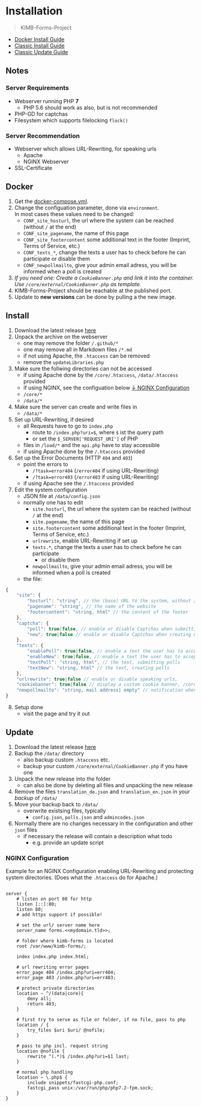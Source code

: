 # Installation
> KIMB-Forms-Project 

- [Docker Install Guide](#docker)
- [Classic Install Guide](#install)
- [Classic Update Guide](#update)

## Notes

### Server Requirements
- Webserver running PHP **7**
    - PHP 5.6 should work as also, but is not recommended
- PHP-GD for captchas
- Filesystem which supports filelocking `flock()`

### Server Recommendation
- Webserver which allows URL-Rewriting, for speaking urls
	- Apache
	- NGINX Webserver
- SSL-Certificate

## Docker
1. Get the [docker-compose.yml](https://github.com/KIMB-technologies/KIMB-Forms-Project/blob/master/docker-compose.yml).
2. Change the configuation parameter, done via `environment`.  
	In most cases these values need to be changed:
	- `CONF_site_hosturl`, the url where the system can be reached (without `/` at the end)
	- `CONF_site_pagename`, the name of this page
	- `CONF_site_footercontent` some additional text in the footer (Imprint, Terms of Service, etc.)
	- `CONF_texts_*`, change the texts a user has to check before he can participate or disable them
	- `CONF_newpollmailto`, give your admin email adress, you will be informed when a poll is created
3. *If you need one: Create a `CookieBanner.php` and link it into the container.*  
	*Use `/core/external/CookieBanner.php` as template.*
4. KIMB-Forms-Project should be reachable at the published port. 
5. Update to **new versions** can be done by pulling a the new image.

## Install

1. Download the latest release [here](https://github.com/KIMB-technologies/KIMB-Forms-Project/releases/latest)
2. Unpack the archive on the webserver
	- one may remove the folder `/.github/*`
	- one may remove all in Markdown files `/*.md`
	- if not using Apache, the `.htaccess` can be removed
	- remove the `updateLibraries.php`
3. Make sure the follwing directories can not be accessed 
	- if using Apache done by the `/core/.htaccess`, `/data/.htaccess` provided
	- if using NGINX, see the configuation below [&darr; NGINX Configuration](#nginx-configuration)
	- `/core/*`
	- `/data/*`
4. Make sure the server can create and write files in
	- `/data/*`
5. Set up URL-Rewriting, if desired
	- all Requests have to go to `index.php`
		- route to `/index.php?uri=$`, where `$` ist the query path
		- or set the `$_SERVER['REQUEST_URI']` of PHP
	- files in `/load/*` and the `api.php` have to stay accessible
	- if using Apache done by the `/.htaccess` provided
6. Set up the Error Documents (HTTP `404` and `403`)
	- point the errors to
		- `/?task=error404` (`/error404` if using URL-Rewriting) 
		- `/?task=error403` (`/error403` if using URL-Rewriting)
	- if using Apache see the `/.htaccess` provided
7. Edit the system configuration
	- JSON file at `/data/config.json`
	- normally one has to edit
		- `site.hosturl`, the url where the system can be reached (without `/` at the end)
		- `site.pagename`, the name of this page
		- `site.footercontent` some additional text in the footer (Imprint, Terms of Service, etc.)
		- `urlrewrite`, enable URL-Rewriting if set up
		- `texts.*`, change the texts a user has to check before he can participate
			- or disable them
		- `newpollmailto`, give your admin email adress, you will be informed when a poll is created
	- the file:
```javascript
{
    "site": {
        "hosturl": "string", // the (base) URL to the system, without / at the end
        "pagename": "string", // the name of the website
        "footercontent": "string, html" // the content of the footer
    },
    "captcha": {
        "poll": true|false, // enable or disable Captchas when submitting answers
        "new": true|false // enable or disable Captchas when creating new polls
    },
    "texts": {
        "enablePoll": true|false, // enable a text the user has to accept before submitting answers
        "enableNew": true|false, // enable a text the user has to accept before creating polls
        "textPoll": "string, html", // the text, submitting polls
        "textNew": "string, html" // the text, creating polls
    },
    "urlrewrite": true|false // enable or disable speaking urls,
    "cookiebanner": true|false // display a custom cookie banner, /core/external/CookieBanner.php has to be edited!
    "newpollmailto": "string, mail address| empty" // notification when new poll is created
}

```
8. Setup done
	- visit the page and try it out

## Update
1. Download the latest release [here](https://github.com/KIMB-technologies/KIMB-Forms-Project/releases/latest)
2. Backup the `/data/` directory
	- also backup custom `.htaccess` etc.
	- backup your custom `/core/external/CookieBanner.php` if you have one
3. Unpack the new release into the folder
	- can also be done by deleting all files and unpacking the new release
4. Remove the files `translation_de.json` and `translation_en.json` in your *backup* of `/data/`
5. Move your backup back to `/data/`
	- overwrite existsing files, typically
		- `config.json`, `polls.json` and `admincodes.json`
6. Normally there are no changes necessary in the configuration and other `json` files
	- if necessary the release will contain a description what todo
		- e.g. provide an update script


### NGINX Configuration

Example for an NGINX Configuration enabling URL-Rewriting and protecting system directories. (Does what the `.htaccess` do for Apache.)

```nginx

server {
	# listen on port 80 for http
	listen [::]:80;
	listen 80;  
	# add https support if possible!

	# set the url/ server name here
	server_name forms.<<mydomain.tld>>;

	# folder where kimb-forms is located
	root /var/www/kimb-forms/;

	index index.php index.html;

	# url rewriting error pages
	error_page 404 /index.php?uri=err404;
	error_page 403 /index.php?uri=err403;

	# protect private directories
	location ~ ^/(data|core){
		deny all;
		return 403;
	}

	# first try to serve as file or folder, if no file, pass to php
	location / {
		try_files $uri $uri/ @nofile;
	}

	# pass to php incl. request string
	location @nofile {
		rewrite ^(.*)$ /index.php?uri=$1 last;
	}

	# normal php handling
	location ~ \.php$ {
		include snippets/fastcgi-php.conf;
		fastcgi_pass unix:/var/run/php/php7.2-fpm.sock;
	}
}


```
